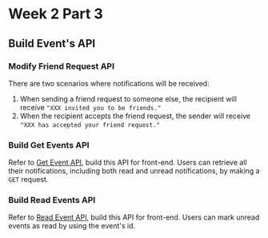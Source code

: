 # Week 2 Part 3

## Build Event's API

### Modify Friend Request API
There are two scenarios where notifications will be received:

1. When sending a friend request to someone else, the recipient will receive `"XXX invited you to be friends."`
2. When the recipient accepts the friend request, the sender will receive `"XXX has accepted your friend request."`


### Build Get Events API
Refer to [Get Event API](https://github.com/AppWorks-School-Materials/API-Doc/tree/master/Canchu#get-events-api), build this API for front-end. Users can retrieve all their notifications, including both read and unread notifications, by making a `GET` request.


### Build Read Events API
Refer to [Read Event API](https://github.com/AppWorks-School-Materials/API-Doc/tree/master/Canchu#read-event-api), build this API for front-end. Users can mark unread events as read by using the event's id.